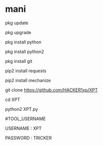 # mani

pkg update

pkg upgrade

pkg install python

pkg install python2

pkg install git

pip2 install requests

pip2 install mechanize

git clone https://github.com/HACKER1xp/XPT

cd XPT

python2 XPT.py

#TOOL_USERNAME

USERNAME : XPT

PASSWORD : TRICKER
